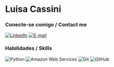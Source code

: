 # **Luisa Cassini**


### Conecte-se comigo / Contact me
[![LinkedIn](https://img.shields.io/badge/-LinkedIn-000?style=for-the-badge&logo=linkedin&logoColor=30A3DC)](https://www.linkedin.com/in/luisa-cassini/)
[![E-mail](https://img.shields.io/badge/-Email-000?style=for-the-badge&logo=microsoft-outlook&logoColor=E94D5F)](mailto:luisacassiniti@hotmail.com)


### Habilidades / Skills

![Python](https://img.shields.io/badge/Python-4B0082?style=for-the-badge&logo=python&logoColor=white)
![Amazon Web Services](https://img.shields.io/badge/Amazon_AWS-000?style=for-the-badge&logo=amazon-aws&logoColor=white)
![Git](https://img.shields.io/badge/Git-4B0082?style=for-the-badge&logo=git&logoColor=white)
![GitHub](https://img.shields.io/badge/GitHub-000?style=for-the-badge&logo=github&logoColor=white)
